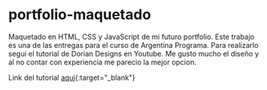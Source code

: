 # portfolio-maquetado
Maquetado en HTML, CSS y JavaScript de mi futuro portfolio. Este trabajo es una de las entregas para el curso de Argentina Programa.
Para realizarlo segui el tutorial de Dorian Designs en Youtube. Me gusto mucho el diseño y al no contar con experiencia me parecio
la mejor opcion.

Link del tutorial [aqui](https://www.youtube.com/watch?v=7Rd84ExmHyg&ab_channel=DorianDesings){:target="_blank"}
